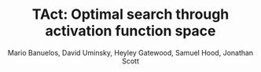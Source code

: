 ---
paperId: 38
author: Mario Banuelos, David Uminsky, Heyley Gatewood, Samuel Hood, Jonathan Scott
publicationauthor: Banuelos, M. et al.
title: "TAct: Optimal search through activation function space"
pdf: Oral_Mario_Banuelos.pdf
poster: --
alt: --
type: Oral & Poster
topic: Machine Learning Methods
link: --
conference: neurips
year: 2018
tags: neurips-2018
location: Montreal, Canada
---